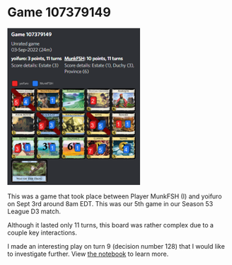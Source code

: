 # Game 107379149

<img src="pics/discord_game_summary.png" alt="discord_game_summary" width="300"/>

This was a game that took place between Player MunkFSH (I) and yoifuro on Sept 3rd around 8am EDT. This was our 5th game in our Season 53 League D3 match.

Although it lasted only 11 turns, this board was rather complex due to a couple key interactions.

I made an interesting play on turn 9 (decision number 128) that I would like to investigate further. View [the notebook](https://github.com/cvraut/dominion_simulations/blob/main/games/107379149/black_cats_mia.ipynb) to learn more.
